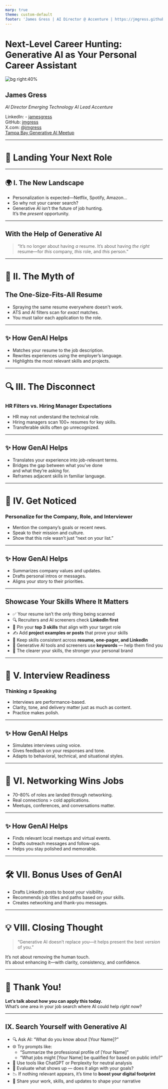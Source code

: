 ```yaml
---
marp: true
theme: custom-default
footer: 'James Gress | AI Director @ Accenture | https://jmgress.github.io/careersearchai/'
---
```

<!-- _footer: '' -->
# Next-Level Career Hunting: Generative AI as Your Personal Career Assistant

![bg right:40%](img/00-jamesgress.png)

## James Gress

_AI Director_
_Emerging Technology AI Lead_
_Accenture_


<i class="fa-brands fa-linkedin"></i> LinkedIn: - [jamesgress](https://linkedin.com/in/jamesgress/)  
<i class="fa-brands fa-github"></i> GitHub: [jmgress](https://github.com/jmgress)  
<i class="fa-brands fa-x-twitter"></i> X.com: [@jmgress](https://x.com/jmgress)  
<i class="fa-brands fa-meetup"></i> [Tampa Bay Generative AI Meetup](https://www.meetup.com/tampa-bay-generative-ai-meetup/)  

<!-- 
Done 100's of Prototypes
Taken 10 applications to Production ranging from simple RAG to more complex Agentic systems

What a great time to be in Tech in Tampa Bay
-->
---

# 🎯 Landing Your Next Role  

---

## 🌍 I. The New Landscape

- Personalization is expected—Netflix, Spotify, Amazon…  
- So why not your career search?  
- Generative AI isn’t the future of job hunting.  
It’s the *present* opportunity.

---

## With the Help of Generative AI

> “It’s no longer about having *a* resume. It’s about having *the right* resume—for *this* company, *this* role, and *this* person.”

---

# 🧾 II. The Myth of  
## The One-Size-Fits-All Resume

- Spraying the same resume everywhere doesn't work.  
- ATS and AI filters scan for *exact* matches.  
- You must tailor each application to the role.

---

## ✨ How GenAI Helps

- Matches your resume to the job description.  
- Rewrites experiences using the employer’s language.  
- Highlights the most relevant skills and projects.

---

# 🔍 III. The Disconnect

### HR Filters vs. Hiring Manager Expectations

- HR may not understand the technical role.  
- Hiring managers scan 100+ resumes for key skills.  
- Transferable skills often go unrecognized.

---

## ✨ How GenAI Helps

- Translates your experience into job-relevant terms.  
- Bridges the gap between what you’ve done  
and what they’re asking for.  
- Reframes adjacent skills in familiar language.

---

# 🏢 IV. Get Noticed

### Personalize for the Company, Role, and Interviewer

- Mention the company’s goals or recent news.  
- Speak to their mission and culture.  
- Show that this role wasn’t just “next on your list.”

---

## ✨ How GenAI Helps

- Summarizes company values and updates.  
- Drafts personal intros or messages.  
- Aligns your story to their priorities.

---

## Showcase Your Skills Where It Matters

- ✅ Your resume isn’t the only thing being scanned  
- 🔍 Recruiters and AI screeners check **LinkedIn first**  
- 📌 Pin your **top 3 skills** that align with your target role  
- ✍️ Add **project examples or posts** that prove your skills  
- 🔁 Keep skills consistent across **resume, one-pager, and LinkedIn**  
- 🤖 Generative AI tools and screeners use **keywords** — help them find you  
- 🚀 The clearer your skills, the stronger your personal brand

<!--
**Speaker Notes:**

This slide is about visibility. When you're job hunting, it's not just about having a strong resume — it's about making sure your skills are visible *where people and AI look first.*

LinkedIn is often the first stop for recruiters and hiring systems. If your skills aren’t listed there, you’re missing opportunities.

You can “pin” your top 3 skills on your LinkedIn profile — make sure these match what employers are searching for in your target roles. Reinforce them by mentioning them in project descriptions, posts, and endorsements.

And remember: consistency is key. Your resume, one-pager, and LinkedIn profile should all tell the same story. That helps both humans and algorithms understand who you are and what you're good at.

This is one of the easiest ways to help Generative AI tools help *you.*
-->


---

# 🎤 V. Interview Readiness

### Thinking ≠ Speaking

- Interviews are performance-based.  
- Clarity, tone, and delivery matter just as much as content.  
- Practice makes polish.

---

## ✨ How GenAI Helps

- Simulates interviews using voice.  
- Gives feedback on your responses and tone.  
- Adapts to behavioral, technical, and situational styles.

---

# 🤝 VI. Networking Wins Jobs

- 70–80% of roles are landed through networking.  
- Real connections > cold applications.  
- Meetups, conferences, and conversations matter.

---

## ✨ How GenAI Helps

- Finds relevant local meetups and virtual events.  
- Drafts outreach messages and follow-ups.  
- Helps you stay polished and memorable.

---

# 🛠 VII. Bonus Uses of GenAI

- Drafts LinkedIn posts to boost your visibility.  
- Recommends job titles and paths based on your skills.  
- Creates networking and thank-you messages.

---

# 💡 VIII. Closing Thought

> “Generative AI doesn’t replace *you*—it helps present the best *version* of you.”

It’s not about removing the human touch.  
It’s about enhancing it—with clarity, consistency, and confidence.

---

# 🙌 Thank You!

**Let’s talk about how you can apply this today.**  
What’s one area in your job search where AI could help *right now*?

---

## IX. Search Yourself with Generative AI

- 🔍 Ask AI: “What do you know about [Your Name]?”  
- 🌐 Try prompts like:  
  - “Summarize the professional profile of [Your Name]”  
  - “What jobs might [Your Name] be qualified for based on public info?”  
- 🧠 Use tools like ChatGPT or Perplexity for neutral analysis  
- 🎯 Evaluate what shows up — does it align with your goals?  
- 📉 If nothing relevant appears, it’s time to **boost your digital footprint**  
- 📢 Share your work, skills, and updates to shape your narrative

<!--
**Speaker Notes:**

This is a fun and revealing exercise. Use a Generative AI tool like ChatGPT or Perplexity and simply ask: "What do you know about [Your Name]?" Or go a little deeper — "Based on what you find online, what roles might I be suited for?"

Why do this? Because it gives you a mirror into how you’re being seen — not just by people, but by algorithms. If what comes up doesn’t reflect your real strengths or interests, that’s a signal to take action.

Start sharing more of your work publicly. Write posts about your projects, update your skills, and make your achievements visible. This helps you *own* your narrative before someone else defines it for you.
-->

